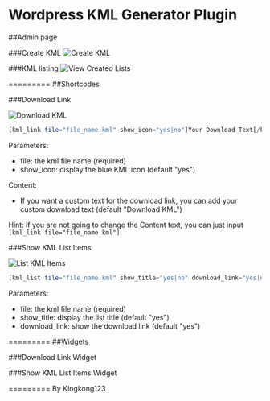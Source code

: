 Wordpress KML Generator Plugin
=========

##Admin page

###Create KML
![Create KML](http://kingkong123.github.com/wp-kml-generator/create_kml.png)


###KML listing
![View Created Lists](http://kingkong123.github.com/wp-kml-generator/display_lists.png)

=========
##Shortcodes

###Download Link

![Download KML](http://kingkong123.github.com/wp-kml-generator/sc_download_link.png)
```php
[kml_link file="file_name.kml" show_icon="yes|no"]Your Download Text[/kml_link]
```
Parameters:
* file: the kml file name (required)
* show_icon: display the blue KML icon (default "yes")

Content:
* If you want a custom text for the download link, you can add your custom download text (default "Download KML")

Hint: if you are not going to change the Content text, you can just input ```[kml_link file="file_name.kml"]```

###Show KML List Items

![List KML Items](http://kingkong123.github.com/wp-kml-generator/sc_kml_list.png)
```php
[kml_list file="file_name.kml" show_title="yes|no" download_link="yes|no"]
```
Parameters:
* file: the kml file name (required)
* show_title: display the list title (default "yes")
* download_link: show the download link (default "yes")

=========
##Widgets

###Download Link Widget

###Show KML List Items Widget

=========
By Kingkong123